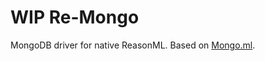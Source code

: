 # WIP Re-Mongo

MongoDB driver for native ReasonML. Based on [Mongo.ml](https://github.com/MassD/mongo).
